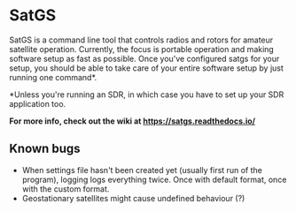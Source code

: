# SatGS

SatGS is a command line tool that controls radios and rotors for amateur satellite operation. Currently, the focus is portable operation and making software setup as fast as possible. Once you've configured satgs for your setup, you should be able to take care of your entire software setup by just running one command*.

*Unless you're running an SDR, in which case you have to set up your SDR application too.

**For more info, check out the wiki at <https://satgs.readthedocs.io/>**

## Known bugs

- When settings file hasn't been created yet (usually first run of the program), logging logs everything twice. Once with default format, once with the custom format.
- Geostationary satellites might cause undefined behaviour (?)
